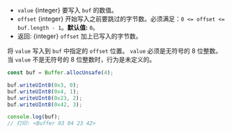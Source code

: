 <!-- YAML
added: v0.5.0
changes:
  - version: v10.0.0
    pr-url: https://github.com/nodejs/node/pull/18395
    description: Removed `noAssert` and no implicit coercion of the offset
                 to `uint32` anymore.
-->

* `value` {integer} 要写入 `buf` 的数值。
* `offset` {integer} 开始写入之前要跳过的字节数。必须满足：`0 <= offset <= buf.length - 1`。**默认值:** `0`。
* 返回: {integer} `offset` 加上已写入的字节数。

将 `value` 写入到 `buf` 中指定的 `offset` 位置。
`value` 必须是无符号的 8 位整数。
当 `value` 不是无符号的 8 位整数时，行为是未定义的。

```js
const buf = Buffer.allocUnsafe(4);

buf.writeUInt8(0x3, 0);
buf.writeUInt8(0x4, 1);
buf.writeUInt8(0x23, 2);
buf.writeUInt8(0x42, 3);

console.log(buf);
// 打印: <Buffer 03 04 23 42>
```

